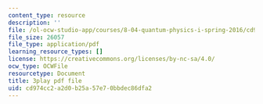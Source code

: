 ```yaml
---
content_type: resource
description: ''
file: /ol-ocw-studio-app/courses/8-04-quantum-physics-i-spring-2016/cd974cc2a2d0b25a57e70bbdec86dfa2_BRFekCz4XQY.pdf
file_size: 26057
file_type: application/pdf
learning_resource_types: []
license: https://creativecommons.org/licenses/by-nc-sa/4.0/
ocw_type: OCWFile
resourcetype: Document
title: 3play pdf file
uid: cd974cc2-a2d0-b25a-57e7-0bbdec86dfa2
---
```

